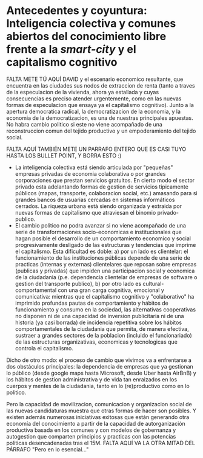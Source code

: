 # Antecedentes y coyuntura: Inteligencia colectiva y comunes abiertos del conocimiento libre frente a la *smart-city* y el capitalismo cognitivo


FALTA METE TÚ AQUÍ DAVID y el escenario economico resultante, que encuentra en las ciudades sus nodos de extraccion de renta (tanto a traves de la especulacion de la vivienda, ahora ya estallada y cuyas consecuencias es preciso atender urgentemente, como en las nuevas formas de especulacion que ensaya ya el capitalismo cognitivo). Junto a la apertura democratica radical, la democratizacion de la economia, y la economia de la democratizacion, es una de nuestras principales apuestas. No habra cambio politico si este no viene acompañado de una reconstruccion comun del tejido productivo y un empoderamiento del tejido social. 


FALTA AQUÍ TAMBIÉN METE UN PARRAFO ENTERO QUE ES CASI TUYO HASTA LOS BULLET POINT, Y BORRA ESTO :)

* La inteligencia colectiva está siendo articulada por "pequeñas" empresas privadas de economia colaborativa o por grandes corporaciones que prestan servicios gratuitos. En cierto modo el sector privado esta adelantando formas de gestion de servicios tipicamente públicos (mapas, transporte, colaboracion social, etc.) amasando para si grandes bancos de usuarias cercadas en sistemas informáticos cerrados. La riqueza urbana está siendo organizada y extraida por nuevas formas de capitalismo que atraviesan el binomio privado-publico.
* El cambio politico no podra avanzar si no viene acompañado de una serie de transformaciones socio-economicas e institucionales que hagan posible el desarrollo de un comportamiento economico y social progresivamente desligado de las estructuras y tendencias que imprime el capitalismo. Esta dificultad es doble: a) por un lado es clientelar: el funcionamiento de las instituciones públicas depende de una serie de practicas (internas y externas) clientelares que reposan sobre empresas (publicas y privadas) que impiden una participacion social y economica de la ciudadania (p.e. dependencia clientelar de empresas de software o gestion del transporte publico), b) por otro lado es cultural-comportamental con una gran carga cognitiva, emocional y comunicativa: mientras que el capitalismo cognitivo y "colaborativo" ha imprimido profundas pautas de comportamiento y hábitos de funcionamiento y consumo en la sociedad, las alternativas cooperativas no disponen ni de una capacidad de inversion publicitaria ni de una historia (ya casi borrada) de incidencia repetitiva sobre los hábitos comportamentales de la ciudadania que permita, de manera efectiva, sustraer a grandes sectores de la poblacion (incluido el funcionariado) de las estructuras organizativas, economicas y tecnologicas que controla el capitalismo.

Dicho de otro modo: el proceso de cambio que vivimos va a enfrentarse a dos obstáculos principales: la dependencia de empresas que ya gestionan lo público (desde google maps hasta Microsoft, desde Uber hasta AirBnB) y los hábitos de gestion administrativa y de vida tan enraizados en los cuerpos y mentes de la ciudadania, tanto en lo (re)productivo como en lo politico.


Pero la capacidad de movilizacion, comunicacion y organizacion social de las nuevas candidaturas muestra que otras formas de hacer son posibles. Y existen además numerosas iniciativas exitosas que están generando otra economía del conocimiento a partir de la capacidad de autorganización productiva basada en los comunes y con modelos de gobernanza y autogestion que comparten principios y practicas con las potencias politicas desencadenadas tras el 15M. FALTA AQUÍ VA LA OTRA MITAD DEL PÁRRAFO "Pero en lo esencial..."


